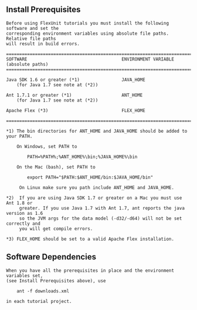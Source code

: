 Install Prerequisites
---------------------

    Before using FlexUnit tutorials you must install the following software and set the
    corresponding environment variables using absolute file paths.  Relative file paths
    will result in build errors.
    
	==================================================================================
    SOFTWARE                                    ENVIRONMENT VARIABLE (absolute paths)
    ==================================================================================
    
    Java SDK 1.6 or greater (*1)                JAVA_HOME
        (for Java 1.7 see note at (*2))
        
    Ant 1.7.1 or greater (*1)                   ANT_HOME
        (for Java 1.7 see note at (*2))
    
    Apache Flex (*3)                            FLEX_HOME 
    
    ==================================================================================
	
	*1) The bin directories for ANT_HOME and JAVA_HOME should be added to your PATH.
        
        On Windows, set PATH to
            
            PATH=%PATH%;%ANT_HOME%\bin;%JAVA_HOME%\bin
            
        On the Mac (bash), set PATH to
            
            export PATH="$PATH:$ANT_HOME/bin:$JAVA_HOME/bin"
            
         On Linux make sure you path include ANT_HOME and JAVA_HOME.

    *2)  If you are using Java SDK 1.7 or greater on a Mac you must use Ant 1.8 or 
         greater. If you use Java 1.7 with Ant 1.7, ant reports the java version as 1.6 
         so the JVM args for the data model (-d32/-d64) will not be set correctly and
         you will get compile errors.
        
    *3) FLEX_HOME should be set to a valid Apache Flex installation.
	
	
Software Dependencies
--------------------- 

    When you have all the prerequisites in place and the environment variables set, 
    (see Install Prerequisites above), use

        ant -f downloads.xml
		
	in each tutorial project. 